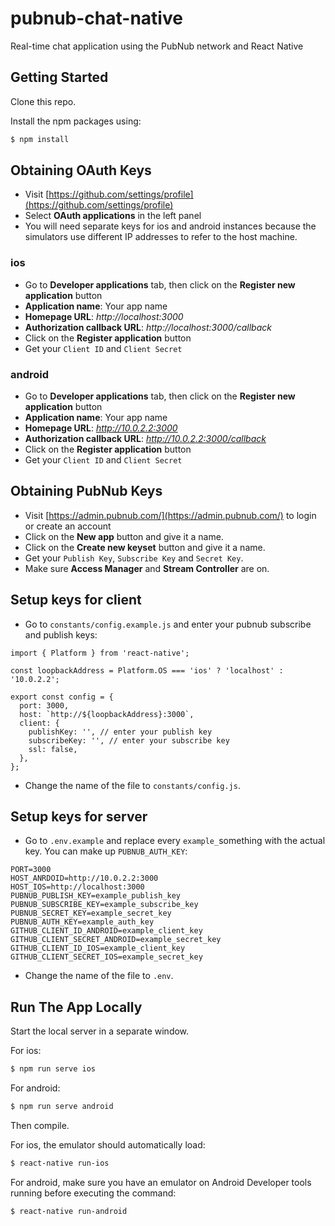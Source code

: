 # pubnub-chat-native
Real-time chat application using the PubNub network and React Native

## Getting Started
Clone this repo.

Install the npm packages using:

```bash
$ npm install
```

## Obtaining OAuth Keys
- Visit [https://github.com/settings/profile](https://github.com/settings/profile)
- Select **OAuth applications** in the left panel
- You will need separate keys for ios and android instances because the
  simulators use different IP addresses to refer to the host machine.

### ios
- Go to **Developer applications** tab, then click on the **Register new application** button
- **Application name**: Your app name
- **Homepage URL**: *http://localhost:3000*
- **Authorization callback URL**: *http://localhost:3000/callback*
- Click on the **Register application** button
- Get your `Client ID` and `Client Secret`

### android
- Go to **Developer applications** tab, then click on the **Register new application** button
- **Application name**: Your app name
- **Homepage URL**: *http://10.0.2.2:3000*
- **Authorization callback URL**: *http://10.0.2.2:3000/callback*
- Click on the **Register application** button
- Get your `Client ID` and `Client Secret`

## Obtaining PubNub Keys
- Visit [https://admin.pubnub.com/](https://admin.pubnub.com/) to login or create an account
- Click on the **New app** button and give it a name.
- Click on the **Create new keyset** button and give it a name.
- Get your `Publish Key`, `Subscribe Key` and `Secret Key`.
- Make sure **Access Manager** and **Stream Controller** are on.

## Setup keys for client
- Go to ```constants/config.example.js``` and enter your pubnub
  subscribe and publish keys:

```
import { Platform } from 'react-native';

const loopbackAddress = Platform.OS === 'ios' ? 'localhost' : '10.0.2.2';

export const config = {
  port: 3000,
  host: `http://${loopbackAddress}:3000`,
  client: {
    publishKey: '', // enter your publish key
    subscribeKey: '', // enter your subscribe key
    ssl: false,
  },
};
```

- Change the name of the file to ```constants/config.js```.

## Setup keys for server
- Go to ```.env.example``` and replace every ```example_```something
  with the actual key. You can make up ```PUBNUB_AUTH_KEY```:

```
PORT=3000
HOST_ANRDOID=http://10.0.2.2:3000
HOST_IOS=http://localhost:3000
PUBNUB_PUBLISH_KEY=example_publish_key
PUBNUB_SUBSCRIBE_KEY=example_subscribe_key
PUBNUB_SECRET_KEY=example_secret_key
PUBNUB_AUTH_KEY=example_auth_key
GITHUB_CLIENT_ID_ANDROID=example_client_key
GITHUB_CLIENT_SECRET_ANDROID=example_secret_key
GITHUB_CLIENT_ID_IOS=example_client_key
GITHUB_CLIENT_SECRET_IOS=example_secret_key
```

- Change the name of the file to ```.env```.

## Run The App Locally
Start the local server in a separate window.

For ios:
```bash
$ npm run serve ios
```

For android:
```bash
$ npm run serve android
```

Then compile.

For ios, the emulator should automatically load:
```bash
$ react-native run-ios
```

For android, make sure you have an emulator on Android Developer tools
running before executing the command:
```bash
$ react-native run-android
```

